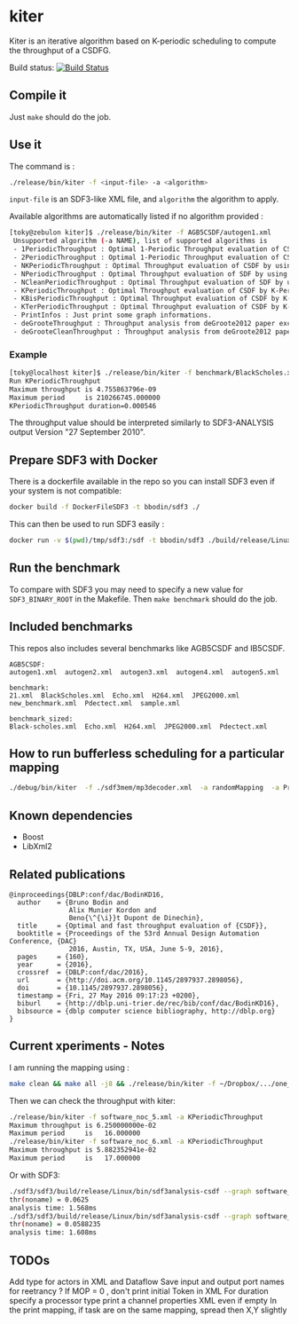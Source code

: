 # kiter

Kiter is an iterative algorithm based on K-periodic scheduling to compute the throughput of a CSDFG.

Build status: [![Build Status](https://travis-ci.org/bbodin/kiter.svg?branch=master)](https://travis-ci.org/bbodin/kiter)

## Compile it

Just ```make``` should do the job.

## Use it

The command is :

```bash
./release/bin/kiter -f <input-file> -a <algorithm>
```


```input-file``` is an SDF3-like XML file, and ```algorithm``` the algorithm to apply.

Available algorithms are automatically listed if no algorithm provided :

```bash
[toky@zebulon kiter]$ ./release/bin/kiter -f AGB5CSDF/autogen1.xml 
 Unsupported algorithm (-a NAME), list of supported algorithms is 
 - 1PeriodicThroughput : Optimal 1-Periodic Throughput evaluation of CSDF by K-Periodic scheduling method.
 - 2PeriodicThroughput : Optimal 1-Periodic Throughput evaluation of CSDF by K-Periodic scheduling method.
 - NKPeriodicThroughput : Optimal Throughput evaluation of CSDF by using N-periodic method.
 - NPeriodicThroughput : Optimal Throughput evaluation of SDF by using Munier1993 method.
 - NCleanPeriodicThroughput : Optimal Throughput evaluation of SDF by using Munier1993 method combined with deGroote2012 reduction.
 - KPeriodicThroughput : Optimal Throughput evaluation of CSDF by K-Periodic scheduling method 1.
 - KBisPeriodicThroughput : Optimal Throughput evaluation of CSDF by K-Periodic scheduling method 2.
 - KTerPeriodicThroughput : Optimal Throughput evaluation of CSDF by K-Periodic scheduling method 3.
 - PrintInfos : Just print some graph informations.
 - deGrooteThroughput : Throughput analysis from deGroote2012 paper except event graph reduction.
 - deGrooteCleanThroughput : Throughput analysis from deGroote2012 paper.
```

### Example


```bash
[toky@localhost kiter]$ ./release/bin/kiter -f benchmark/BlackScholes.xml -aKPeriodicThroughput
Run KPeriodicThroughput
Maximum throughput is 4.755863796e-09
Maximum period     is 210266745.000000
KPeriodicThroughput duration=0.000546
```

The throughput value should be interpreted similarly to SDF3-ANALYSIS output Version "27 September 2010".

## Prepare SDF3 with Docker

There is a dockerfile available in the repo so you can install SDF3 even if your system is not compatible:
```bash
docker build -f DockerFileSDF3 -t bbodin/sdf3 ./
```

This can then be used to run SDF3 easily :
```bash
docker run -v $(pwd)/tmp/sdf3:/sdf -t bbodin/sdf3 ./build/release/Linux/bin/sdf3analysis-sdf --graph /sdf/sdf3mem/fig8.xml   --algo  buffersize
```


## Run the benchmark

To compare with SDF3 you may need to specify a new value for ```SDF3_BINARY_ROOT``` in the Makefile. 
Then ```make benchmark``` should do the job.

## Included benchmarks

This repos also includes several benchmarks like AGB5CSDF and IB5CSDF.

```text
AGB5CSDF:
autogen1.xml  autogen2.xml  autogen3.xml  autogen4.xml  autogen5.xml

benchmark:
21.xml  BlackScholes.xml  Echo.xml  H264.xml  JPEG2000.xml  new_benchmark.xml  Pdectect.xml  sample.xml

benchmark_sized:
Black-scholes.xml  Echo.xml  H264.xml  JPEG2000.xml  Pdectect.xml
```

## How to run bufferless scheduling for a particular mapping

```bash
./debug/bin/kiter  -f ./sdf3mem/mp3decoder.xml  -a randomMapping  -a PrintInfos -a bufferless -v5
```

## Known dependencies
* Boost
* LibXml2

## Related publications

```TeX
@inproceedings{DBLP:conf/dac/BodinKD16,
  author    = {Bruno Bodin and
               Alix Munier Kordon and
               Beno{\^{\i}}t Dupont de Dinechin},
  title     = {Optimal and fast throughput evaluation of {CSDF}},
  booktitle = {Proceedings of the 53rd Annual Design Automation Conference, {DAC}
               2016, Austin, TX, USA, June 5-9, 2016},
  pages     = {160},
  year      = {2016},
  crossref  = {DBLP:conf/dac/2016},
  url       = {http://doi.acm.org/10.1145/2897937.2898056},
  doi       = {10.1145/2897937.2898056},
  timestamp = {Fri, 27 May 2016 09:17:23 +0200},
  biburl    = {http://dblp.uni-trier.de/rec/bib/conf/dac/BodinKD16},
  bibsource = {dblp computer science bibliography, http://dblp.org}
}
```


## Current xperiments - Notes


I am running the mapping using : 
```bash
make clean && make all -j8 && ./release/bin/kiter -f ~/Dropbox/.../one_modem.xml  -a SoftwareControlledNoCBufferless  -v 5  2>&1 
```

Then we can check the throughput with kiter:

```bash
./release/bin/kiter -f software_noc_5.xml -a KPeriodicThroughput
Maximum throughput is 6.250000000e-02
Maximum period     is   16.000000
./release/bin/kiter -f software_noc_6.xml -a KPeriodicThroughput
Maximum throughput is 5.882352941e-02
Maximum period     is   17.000000
```

Or with SDF3:

```bash
./sdf3/sdf3/build/release/Linux/bin/sdf3analysis-csdf --graph software_noc_5.xml  --algo throughput
thr(noname) = 0.0625
analysis time: 1.568ms
./sdf3/sdf3/build/release/Linux/bin/sdf3analysis-csdf --graph software_noc_6.xml  --algo throughput
thr(noname) = 0.0588235
analysis time: 1.608ms
 ```


## TODOs

Add type for actors in XML and Dataflow
Save input and output port names for reetrancy ?
If MOP = 0 , don't print initial Token in XML
For duration specify a processor type
print a channel properties XML even if empty
In the print mapping, if task are on the same mapping, spread then X,Y slightly

